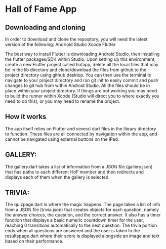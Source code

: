 # Hall of Fame App

## Downloading and cloning
In order to download and clone the repository, you will need the latest version of the following:
  Andrioid Studio
  Xcode
  Flutter
  
The best way to install Flutter is downloading Android Studio, then installing the flutter packages/SDK within Studio. 
Upon setting up this environment, create a new Flutter project called hofapp, delete all the local files that may be in the lib directory and clone/download the files from github to the project directory using github desktop. 
You can then use the terminal to navigate to your project directory and run git init to easily commit and push changes to git hub from within Android Studio.
All the files should be in place within your project directory. If things are not working you may need to build the runner within Xcode (Studio will direct you to where exactly you need to do this), or you may need to rename the project.

## How it works
The app itself relies on Flutter and several dart files in the library directory to function. These files are all connected by navigation within the app, and cannot be navigated using external buttons on the iPad. 

## GALLERY: 
The gallery.dart takes a list of information from a JSON file (gallery.json) that has paths to each different HoF member and then redirects and displays each of them when the gallery is selected.

## TRIVIA:
The quizpage.dart is where the magic happens. The page takes a list of info from a JSON file (trivia.json) that creates objects for each question, namely the answer choices, the question, and the correct answer. It also has a timer function that displays a basic numeric countdown timer for the user, reaching 0 transitions automatically to the next question. The trivia portion ends when all questions are answered and the user is taken to the resultspage.dart where their score is displayed alongside an image and text based on their performance.
